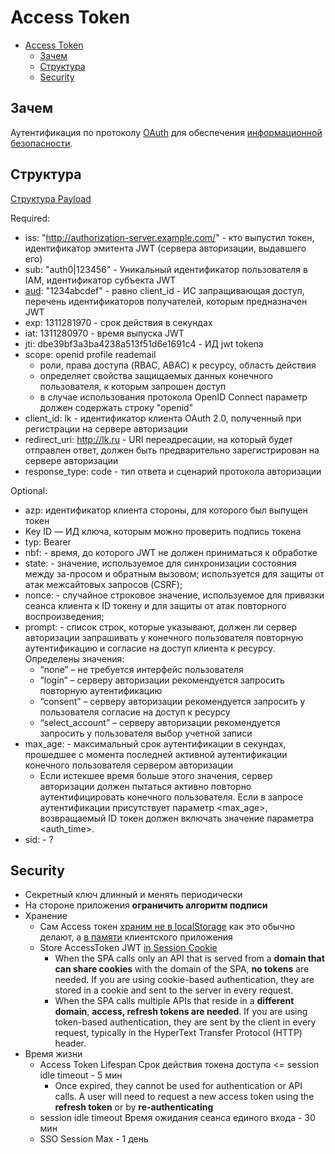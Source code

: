 # Access Token

- [Access Token](#access-token)
  - [Зачем](#зачем)
  - [Структура](#структура)
  - [Security](#security)

## Зачем

Аутентификация по протоколу [OAuth](../oauth.md) для обеспечения [информационной безопасности](../../../arch/ability/security.md).

## Структура

[Структура Payload](https://datatracker.ietf.org/doc/html/rfc9068)

Required:

- iss: "http://authorization-server.example.com/" - кто выпустил токен, идентификатор эмитента JWT (сервера авторизации, выдавшего его)
- sub: "auth0|123456" - Уникальный идентификатор пользователя в IAM, идентификатор субъекта JWT
- [aud](https://developers.sber.ru/docs/ru/sberbusinessapi/authorization/auth-sbbid/tokens): "1234abcdef" - равно client_id - ИС запращивающая доступ, перечень идентификаторов получателей, которым предназначен JWT
- exp: 1311281970 - срок действия в секундах
- iat: 1311280970 - время выпуска JWT
- jti: dbe39bf3a3ba4238a513f51d6e1691c4 - ИД jwt tokena
- scope: openid profile reademail
  - роли, права доступа (RBAC, ABAC) к ресурсу, область действия
  - определяет свойства защищаемых данных конечного пользователя, к которым запрошен доступ
  - в случае использования протокола OpenID Connect параметр должен содержать строку "openid"
- client_id: lk - идентификатор клиента OAuth 2.0, полученный при регистрации на сервере авторизации
- redirect_uri: http://lk.ru - URI переадресации, на который будет отправлен ответ, должен быть предварительно зарегистрирован на сервере авторизации
- response_type: code - тип ответа и сценарий протокола авторизации

Optional:

- azp:  идентификатор клиента стороны, для которого был выпущен токен
- Key ID — ИД ключа, которым можно проверить подпись токена
- typ: Bearer
- nbf: - время, до которого JWT не должен приниматься к обработке
- state: - значение, используемое для синхронизации состояния между за-просом и обратным вызовом; используется для защиты от атак межсайтовых запросов (CSRF);
- nonce: - случайное строковое значение, используемое для привязки сеанса клиента к ID токену и для защиты от атак повторного воспроизведения;
- prompt: - список строк, которые указывают, должен ли сервер авторизации запрашивать у конечного пользователя повторную аутентификацию и согласие на доступ клиента к ресурсу. Определены значения:
  - “none” – не требуется интерфейс пользователя  
  - “login” – серверу авторизации рекомендуется запросить повторную аутентификацию
  - “consent” – серверу авторизации рекомендуется запросить у пользователя согласие на доступ к ресурсу  
  - “select_account” – серверу авторизации рекомендуется запросить у пользователя выбор учетной записи
- max_age: - максимальный срок аутентификации в секундах, прошедшее с момента последней активной аутентификации конечного пользователя сервером авторизации
  - Если истекшее время больше этого значения, сервер авторизации должен пытаться активно повторно аутентифицировать конечного пользователя. Если в запросе аутентификации присутствует параметр <max_age>, возвращаемый ID токен должен включать значение параметра <auth_time>.
- sid: - ?

## Security

- Секретный ключ длинный и менять периодически
- На стороне приложения __ограничить алгоритм подписи__
- Хранение
  - Сам Access токен [храним не в localStorage](https://climbtheladder.com/10-spa-authentication-best-practices/) как это обычно делают, а [в памяти](https://auth0.com/docs/secure/security-guidance/data-security/token-storage) клиентского приложения
  - Store AccessToken JWT [in Session Cookie](https://jcbaey.com/authentication-in-spa-reactjs-and-vuejs-the-right-way/)
    - When the SPA calls only an API that is served from a __domain that can share cookies__ with the domain of the SPA, __no tokens__ are needed. If you are using cookie-based authentication, they are stored in a cookie and sent to the server in every request.
    - When the SPA calls multiple APIs that reside in a __different domain__, __access, refresh tokens are needed__. If you are using token-based authentication, they are sent by the client in every request, typically in the HyperText Transfer Protocol (HTTP) header.
- Время жизни
  - Access Token Lifespan Срок действия токена доступа <= session idle timeout - 5 мин
    - Once expired, they cannot be used for authentication or API calls. A user will need to request a new access token using the __refresh token__ or by __re-authenticating__
  - session idle timeout Время ожидания сеанса единого входа - 30 мин
  - SSO Session Max - 1 день
